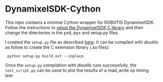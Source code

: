 # DynamixelSDK-Cython
This repo contains a minimal Cython wrapper for ROBOTIS DynamixelSDK. Follow the instructions to [setup the DynamixelSDK C library](http://emanual.robotis.com/docs/en/software/dynamixel/dynamixel_sdk/library_setup/c_linux/#c-linux) and then change the directories in the pxd, pyx and setup.py files. 

I created the `setup.py` file as described [here](https://stackoverflow.com/questions/16993927/using-cython-to-link-python-to-a-shared-library). It can be compiled with disutils as follow to create the C extension library (.so files):

```
 python setup.py build_ext --inplace 
```

Once the `setup.py` compilation with disutils runs successfully, the `test_script.py` can be used to plot the results of a read_write op timing test.  
